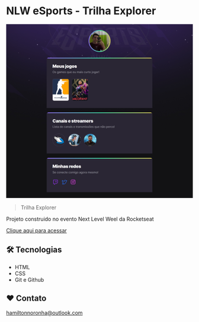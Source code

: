# NLW eSports - Trilha Explorer

![preview](.github\preview.png)

> Trilha Explorer

Projeto construido no evento Next Level Weel da Rocketseat

[Clique aqui para acessar](https://hamiltoncristyan.github.io/nlw-esports-explorer)

## 🛠 Tecnologias

- HTML
- CSS
- Git e Github

## ❤ Contato

hamiltonnoronha@outlook.com

